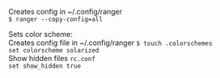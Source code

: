 Creates config in ~/.config/ranger  
`$ ranger --copy-config=all`

Sets color scheme:  
Creates config file in ~/.config/ranger `$ touch .colorschemes`  
`set colorscheme solarized`  
Show hidden files `rc.conf`  
`set show_hidden true`

